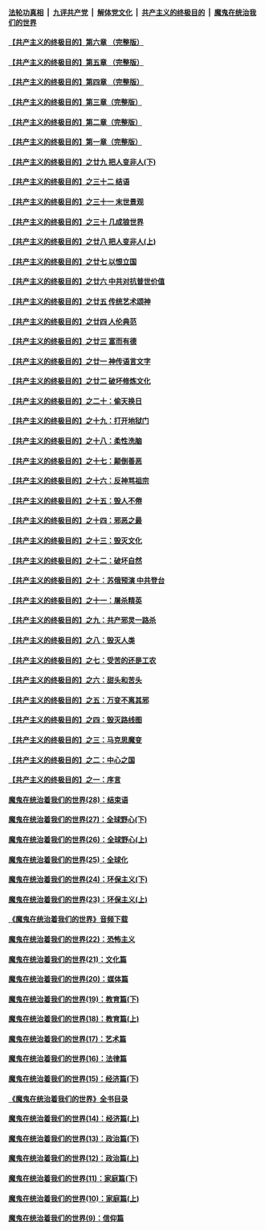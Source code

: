 ####  [法轮功真相](../../../../basic/blob/master/README.md?t=12201001) &nbsp;|&nbsp; [九评共产党](../../../../9ping.md/blob/master/README.md?t=12201001) &nbsp;|&nbsp; [解体党文化](../../../../jtdwh.md/blob/master/README.md?t=12201001)  &nbsp;|&nbsp; [共产主义的终极目的](../../../../gczydzjmd.md/blob/master/README.md?t=12201001) &nbsp;|&nbsp; [魔鬼在统治我们的世界](../../../../mgztzwmdsj.md/blob/master/README.md?t=12201001) 

#### [【共产主义的终极目的】第六章 （完整版）](../pages/nsc422/n11428913.md?t=12201001) 

#### [【共产主义的终极目的】第五章 （完整版）](../pages/nsc422/n11428912.md?t=12201001) 

#### [【共产主义的终极目的】第四章 （完整版）](../pages/nsc422/n11428907.md?t=12201001) 

#### [【共产主义的终极目的】第三章（完整版）](../pages/nsc422/n11428848.md?t=12201001) 

#### [【共产主义的终极目的】第二章（完整版）](../pages/nsc422/n11428831.md?t=12201001) 

#### [【共产主义的终极目的】第一章（完整版）](../pages/nsc422/n11417651.md?t=12201001) 

#### [【共产主义的终极目的】之廿九 把人变非人(下)](../pages/nsc422/n11344140.md?t=12201001) 

#### [【共产主义的终极目的】之三十二 结语](../pages/nsc422/n11360535.md?t=12201001) 

#### [【共产主义的终极目的】之三十一 末世景观](../pages/nsc422/n11351129.md?t=12201001) 

#### [【共产主义的终极目的】之三十 几成狼世界](../pages/nsc422/n11348280.md?t=12201001) 

#### [【共产主义的终极目的】之廿八 把人变非人(上)](../pages/nsc422/n11340492.md?t=12201001) 

#### [【共产主义的终极目的】之廿七 以恨立国](../pages/nsc422/n11336944.md?t=12201001) 

#### [【共产主义的终极目的】之廿六 中共对抗普世价值](../pages/nsc422/n11324785.md?t=12201001) 

#### [【共产主义的终极目的】之廿五 传统艺术颂神](../pages/nsc422/n11296396.md?t=12201001) 

#### [【共产主义的终极目的】之廿四 人伦典范](../pages/nsc422/n11296397.md?t=12201001) 

#### [【共产主义的终极目的】之廿三 富而有德](../pages/nsc422/n11283598.md?t=12201001) 

#### [【共产主义的终极目的】之廿一 神传语言文字](../pages/nsc422/n11263265.md?t=12201001) 

#### [【共产主义的终极目的】之廿二 破坏修炼文化](../pages/nsc422/n11245728.md?t=12201001) 

#### [【共产主义的终极目的】之二十：偷天换日](../pages/nsc422/n11238846.md?t=12201001) 

#### [【共产主义的终极目的】之十九：打开地狱门](../pages/nsc422/n11206376.md?t=12201001) 

#### [【共产主义的终极目的】之十八：柔性洗脑](../pages/nsc422/n11199994.md?t=12201001) 

#### [【共产主义的终极目的】之十七：颠倒善恶](../pages/nsc422/n11179782.md?t=12201001) 

#### [【共产主义的终极目的】之十六：反神骂祖宗](../pages/nsc422/n11166798.md?t=12201001) 

#### [【共产主义的终极目的】之十五：毁人不倦](../pages/nsc422/n11166792.md?t=12201001) 

#### [【共产主义的终极目的】之十四：邪恶之最](../pages/nsc422/n11150249.md?t=12201001) 

#### [【共产主义的终极目的】之十三：毁灭文化](../pages/nsc422/n11135227.md?t=12201001) 

#### [【共产主义的终极目的】之十二：破坏自然](../pages/nsc422/n11135214.md?t=12201001) 

#### [【共产主义的终极目的】之十：苏俄预演 中共登台](../pages/nsc422/n11118424.md?t=12201001) 

#### [【共产主义的终极目的】之十一：屠杀精英](../pages/nsc422/n11118442.md?t=12201001) 

#### [【共产主义的终极目的】之九：共产邪灵一路杀](../pages/nsc422/n11114139.md?t=12201001) 

#### [【共产主义的终极目的】之八：毁灭人类](../pages/nsc422/n11108503.md?t=12201001) 

#### [【共产主义的终极目的】之七：受苦的还是工农](../pages/nsc422/n11101809.md?t=12201001) 

#### [【共产主义的终极目的】之六：甜头和苦头](../pages/nsc422/n11096971.md?t=12201001) 

#### [【共产主义的终极目的】之五：万变不离其邪](../pages/nsc422/n11091285.md?t=12201001) 

#### [【共产主义的终极目的】之四：毁灭路线图](../pages/nsc422/n11086284.md?t=12201001) 

#### [【共产主义的终极目的】之三：马克思魔变](../pages/nsc422/n11061941.md?t=12201001) 

#### [【共产主义的终极目的】之二：中心之国](../pages/nsc422/n11047728.md?t=12201001) 

#### [【共产主义的终极目的】之一：序言](../pages/nsc422/n11086077.md?t=12201001) 

#### [魔鬼在统治着我们的世界(28)：结束语](../pages/nsc422/n10936246.md?t=12201001) 

#### [魔鬼在统治着我们的世界(27)：全球野心(下)](../pages/nsc422/n10928319.md?t=12201001) 

#### [魔鬼在统治着我们的世界(26)：全球野心(上)](../pages/nsc422/n10900318.md?t=12201001) 

#### [魔鬼在统治着我们的世界(25)：全球化](../pages/nsc422/n10788205.md?t=12201001) 

#### [魔鬼在统治着我们的世界(24)：环保主义(下)](../pages/nsc422/n10695307.md?t=12201001) 

#### [魔鬼在统治着我们的世界(23)：环保主义(上)](../pages/nsc422/n10688613.md?t=12201001) 

#### [《魔鬼在统治着我们的世界》音频下载](../pages/nsc422/n10635553.md?t=12201001) 

#### [魔鬼在统治着我们的世界(22)：恐怖主义](../pages/nsc422/n10614727.md?t=12201001) 

#### [魔鬼在统治着我们的世界(21)：文化篇](../pages/nsc422/n10597706.md?t=12201001) 

#### [魔鬼在统治着我们的世界(20)：媒体篇](../pages/nsc422/n10586579.md?t=12201001) 

#### [魔鬼在统治着我们的世界(19)：教育篇(下)](../pages/nsc422/n10564808.md?t=12201001) 

#### [魔鬼在统治着我们的世界(18)：教育篇(上)](../pages/nsc422/n10526970.md?t=12201001) 

#### [魔鬼在统治着我们的世界(17)：艺术篇](../pages/nsc422/n10499093.md?t=12201001) 

#### [魔鬼在统治着我们的世界(16)：法律篇](../pages/nsc422/n10485969.md?t=12201001) 

#### [魔鬼在统治着我们的世界(15)：经济篇(下)](../pages/nsc422/n10469975.md?t=12201001) 

#### [《魔鬼在统治着我们的世界》全书目录](../pages/nsc422/n10464261.md?t=12201001) 

#### [魔鬼在统治着我们的世界(14)：经济篇(上)](../pages/nsc422/n10457370.md?t=12201001) 

#### [魔鬼在统治着我们的世界(13)：政治篇(下)](../pages/nsc422/n10448270.md?t=12201001) 

#### [魔鬼在统治着我们的世界(12)：政治篇(上)](../pages/nsc422/n10444576.md?t=12201001) 

#### [魔鬼在统治着我们的世界(11)：家庭篇(下)](../pages/nsc422/n10440961.md?t=12201001) 

#### [魔鬼在统治着我们的世界(10)：家庭篇(上)](../pages/nsc422/n10435448.md?t=12201001) 

#### [魔鬼在统治着我们的世界(9)：信仰篇](../pages/nsc422/n10432159.md?t=12201001) 

